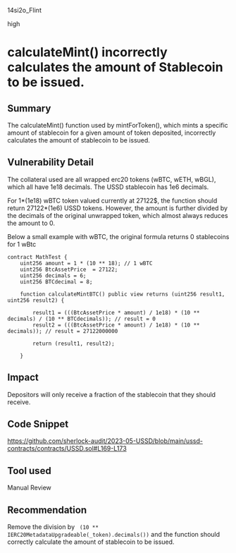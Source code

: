 14si2o_Flint

high

# calculateMint() incorrectly calculates the amount of Stablecoin to be issued.

## Summary

The calculateMint() function used by mintForToken(), which mints a specific amount of stablecoin for a given amount of token deposited, incorrectly calculates the amount of stablecoin to be issued. 

## Vulnerability Detail

The collateral used are all wrapped erc20 tokens (wBTC, wETH, wBGL), which all have 1e18 decimals.
The USSD stablecoin has 1e6 decimals. 

For 1*(1e18) wBTC token valued currently at 27122$, the function should return  27122*(1e6) USSD tokens. However, the amount is further divided by the decimals of the original unwrapped token, which almost always reduces the amount to 0.

Below a small example with wBTC, the original formula returns 0 stablecoins for 1 wBtc
```solidity
contract MathTest {
    uint256 amount = 1 * (10 ** 18); // 1 wBTC 
    uint256 BtcAssetPrice  = 27122;
    uint256 decimals = 6;
    uint256 BTCdecimal = 8;

    function calculateMintBTC() public view returns (uint256 result1, uint256 result2) {

        result1 = (((BtcAssetPrice * amount) / 1e18) * (10 ** decimals) / (10 ** BTCdecimals)); // result = 0
        result2 = (((BtcAssetPrice * amount) / 1e18) * (10 ** decimals)); // result = 27122000000  
        
        return (result1, result2);

    } 
```


## Impact

Depositors will only receive a fraction of the stablecoin that they should receive.  

## Code Snippet

https://github.com/sherlock-audit/2023-05-USSD/blob/main/ussd-contracts/contracts/USSD.sol#L169-L173

## Tool used

Manual Review

## Recommendation

Remove the division by ` (10 ** IERC20MetadataUpgradeable(_token).decimals())` and the function should correctly calculate the amount of stablecoin to be issued. 
